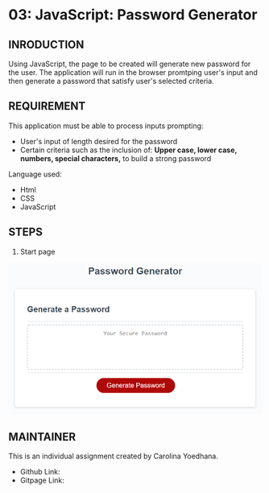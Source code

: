 # 03: JavaScript: Password Generator

## INRODUCTION 

Using JavaScript, the page to be created will generate new password for the user.  The application will run in the browser promtping user's input and then generate a password that satisfy user's selected criteria.

## REQUIREMENT

This application must be able to process inputs prompting:
* User's input of length desired for the password
* Certain criteria such as the inclusion of: **Upper case, lower case, numbers, special characters,** to build a strong password

Language used:
* Html
* CSS
* JavaScript

## STEPS

1. Start page

![Start page](/Assets/03-javascript-homework-demo.png)



## MAINTAINER 
This is an individual assignment created by Carolina Yoedhana.
* Github Link: 
* Gitpage Link: 


